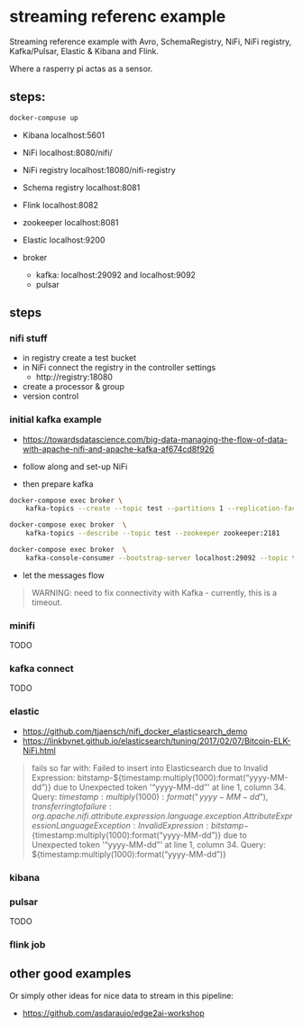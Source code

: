 # streaming referenc example

Streaming reference example with Avro, SchemaRegistry, NiFi, NiFi registry, Kafka/Pulsar, Elastic & Kibana and Flink.

Where a rasperry pi actas as a sensor.

## steps:

```bash
docker-compuse up
```

- Kibana localhost:5601
- NiFi localhost:8080/nifi/
- NiFi registry localhost:18080/nifi-registry
- Schema registry localhost:8081
- Flink localhost:8082
- zookeeper localhost:8081

- Elastic localhost:9200
- broker
    - kafka: localhost:29092 and localhost:9092
    - pulsar

## steps

### nifi stuff
- in registry create a test bucket
- in NiFi connect the registry in the controller settings
    - http://registry:18080
- create a processor & group
- version control

### initial kafka example
- https://towardsdatascience.com/big-data-managing-the-flow-of-data-with-apache-nifi-and-apache-kafka-af674cd8f926

- follow along and set-up NiFi
- then prepare kafka

```bash
docker-compose exec broker \
    kafka-topics --create --topic test --partitions 1 --replication-factor 1 --if-not-exists --zookeeper zookeeper:2181

docker-compose exec broker  \
    kafka-topics --describe --topic test --zookeeper zookeeper:2181

docker-compose exec broker  \
    kafka-console-consumer --bootstrap-server localhost:29092 --topic test --from-beginning --max-messages 30
```

- let the messages flow

> WARNING: need to fix connectivity with Kafka - currently, this is a timeout.


### minifi

TODO

### kafka connect

TODO

### elastic

- https://github.com/tjaensch/nifi_docker_elasticsearch_demo
- https://linkbynet.github.io/elasticsearch/tuning/2017/02/07/Bitcoin-ELK-NiFi.html

> fails so far with:
 Failed to insert into Elasticsearch due to Invalid Expression: bitstamp-${timestamp:multiply(1000):format(“yyyy-MM-dd”)} due to Unexpected token '“yyyy-MM-dd”' at line 1, column 34. Query: ${timestamp:multiply(1000):format(“yyyy-MM-dd”)}, transferring to failure: org.apache.nifi.attribute.expression.language.exception.AttributeExpressionLanguageException: Invalid Expression: bitstamp-${timestamp:multiply(1000):format(“yyyy-MM-dd”)} due to Unexpected token '“yyyy-MM-dd”' at line 1, column 34. Query: ${timestamp:multiply(1000):format(“yyyy-MM-dd”)}

### kibana



### pulsar

TODO


### flink job


## other good examples

Or simply other ideas for nice data to stream in this pipeline:

- https://github.com/asdaraujo/edge2ai-workshop